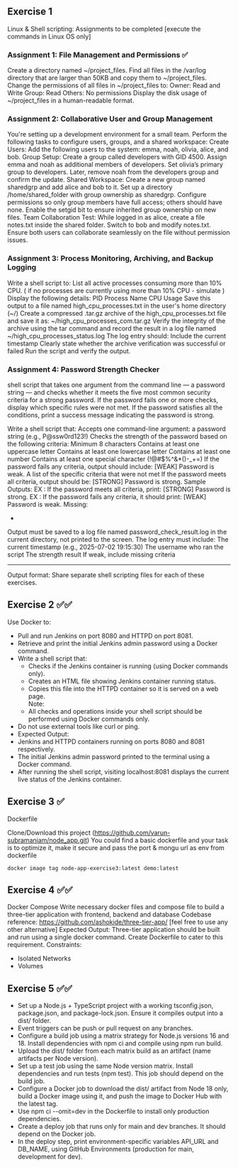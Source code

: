 
## Exercise 1
Linux & Shell scripting: Assignments to be completed [execute the commands in Linux OS only]
 
### Assignment 1: File Management and Permissions ✅
Create a directory named ~/project_files.
Find all files in the /var/log directory that are larger than 50KB and copy them to ~/project_files.
Change the permissions of all files in ~/project_files to:
Owner: Read and Write
Group: Read
Others: No permissions
Display the disk usage of ~/project_files in a human-readable format.

### Assignment 2: Collaborative User and Group Management
You're setting up a development environment for a small team. Perform the following tasks to configure users, groups, and a shared workspace:
Create Users:
Add the following users to the system:
emma, noah, olivia, alice, and bob.
Group Setup:
Create a group called developers with GID 4500.
Assign emma and noah as additional members of developers.
Set olivia’s primary group to developers.
Later, remove noah from the developers group and confirm the update.
Shared Workspace:
Create a new group named sharedgrp and add alice and bob to it.
Set up a directory /home/shared_folder with group ownership as sharedgrp.
Configure permissions so only group members have full access; others should have none.
Enable the setgid bit to ensure inherited group ownership on new files.
Team Collaboration Test:
While logged in as alice, create a file notes.txt inside the shared folder.
Switch to bob and modify notes.txt.
Ensure both users can collaborate seamlessly on the file without permission issues.
 
### Assignment 3: Process Monitoring, Archiving, and Backup Logging
Write a shell script to:
List all active processes consuming more than 10% CPU. ( if no processes are currently using more than 10% CPU - simulate )
Display the following details:
PID
Process Name
CPU Usage
Save this output to a file named high_cpu_processes.txt in the user's home directory (~/)
Create a compressed .tar.gz archive of the high_cpu_processes.txt file and save it as: ~/high_cpu_processes_com.tar.gz
Verify the integrity of the archive using the tar command and record the result in a log file named ~/high_cpu_processes_status.log
The log entry should:
Include the current timestamp
Clearly state whether the archive verification was successful or failed
Run the script and verify the output.
 
### Assignment 4:  Password Strength Checker 
 
shell script that takes one argument from the command line — a password string — and checks whether it meets the five most common security criteria for a strong password.
If the password fails one or more checks, display which specific rules were not met. If the password satisfies all the conditions, print a success message indicating the password is strong.
 
Write a shell script that:
Accepts one command-line argument: a password string (e.g., P@ssw0rd123!)
Checks the strength of the password based on the following criteria:
Minimum 8 characters
Contains at least one uppercase letter
Contains at least one lowercase letter
Contains at least one number
Contains at least one special character (!@#$%^&*()-_+=)
If the password fails any criteria, output should include:
[WEAK] Password is weak.
A list of the specific criteria that were not met
If the password meets all criteria, output should be:
[STRONG] Password is strong.
Sample Outputs:
EX : If the password meets all criteria, print: [STRONG] Password is strong.
EX : If the password fails any criteria, it should print:
 [WEAK] Password is weak.
Missing:
- <list of missing criteria>
Output must be saved to a log file named password_check_result.log in the current directory, not printed to the screen.
The log entry must include:
The current timestamp (e.g., 2025-07-02 19:15:30)
The username who ran the script
The strength result
If weak, include missing criteria
 
 
--------
 Output format: Share separate shell scripting files for each of these exercises.


## Exercise 2 ✅✅
Use Docker to:
- Pull and run Jenkins on port 8080 and HTTPD on port 8081.
- Retrieve and print the initial Jenkins admin password using a Docker command.
- Write a shell script that:
    - Checks if the Jenkins container is running (using Docker commands only).
    - Creates an HTML file showing Jenkins container running status.
    - Copies this file into the HTTPD container so it is served on a web page.  
    Note:
    - All checks and operations inside your shell script should be performed using Docker commands only.
- Do not use external tools like curl or ping.
- Expected Output:
- Jenkins and HTTPD containers running on ports 8080 and 8081 respectively.
- The initial Jenkins admin password printed to the terminal using a Docker command.
- After running the shell script, visiting localhost:8081 displays the current live status of the Jenkins container.


## Exercise 3 ✅
Dockerfile
 
Clone/Download this project (https://github.com/varun-subramaniam/node_app.git)
You could find a basic dockerfile and your task is to optimize it, make it secure and pass the port & mongu url as env from dockerfile

`docker image tag node-app-exercise3:latest demo:latest`

## Exercise 4 ✅✅

Docker Compose
Write necessary docker files and compose file to build a three-tier application with frontend, backend and database
Codebase reference: https://github.com/ashokide/three-tier-app/  [feel free to use any other alternative]
Expected Output: Three-tier application should be built and run using a single docker command. Create Dockerfile to cater to this requirement.
Constraints:
 - Isolated Networks
 - Volumes


## Exercise 5 ✅✅
 
- Set up a Node.js + TypeScript project with a working tsconfig.json, package.json, and package-lock.json. Ensure it compiles output into a dist/ folder.
- Event triggers can be push or pull request on any branches.
- Configure a build job using a matrix strategy for Node.js versions 16 and 18. Install dependencies with npm ci and compile using npm run build.
- Upload the dist/ folder from each matrix build as an artifact (name artifacts per Node version).
- Set up a test job using the same Node version matrix. Install dependencies and run tests (npm test). This job should depend on the build job.
- Configure a Docker job to download the dist/ artifact from Node 18 only, build a Docker image using it, and push the image to Docker Hub with the latest tag.
- Use npm ci --omit=dev in the Dockerfile to install only production dependencies.
- Create a deploy job that runs only for main and dev branches. It should depend on the Docker job.
- In the deploy step, print environment-specific variables API_URL and DB_NAME, using GitHub Environments (production for main, development for dev).
 